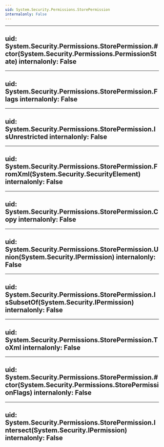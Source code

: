 ```yaml
---
uid: System.Security.Permissions.StorePermission
internalonly: False
---
```


---
uid: System.Security.Permissions.StorePermission.#ctor(System.Security.Permissions.PermissionState)
internalonly: False
---

---
uid: System.Security.Permissions.StorePermission.Flags
internalonly: False
---

---
uid: System.Security.Permissions.StorePermission.IsUnrestricted
internalonly: False
---

---
uid: System.Security.Permissions.StorePermission.FromXml(System.Security.SecurityElement)
internalonly: False
---

---
uid: System.Security.Permissions.StorePermission.Copy
internalonly: False
---

---
uid: System.Security.Permissions.StorePermission.Union(System.Security.IPermission)
internalonly: False
---

---
uid: System.Security.Permissions.StorePermission.IsSubsetOf(System.Security.IPermission)
internalonly: False
---

---
uid: System.Security.Permissions.StorePermission.ToXml
internalonly: False
---

---
uid: System.Security.Permissions.StorePermission.#ctor(System.Security.Permissions.StorePermissionFlags)
internalonly: False
---

---
uid: System.Security.Permissions.StorePermission.Intersect(System.Security.IPermission)
internalonly: False
---
